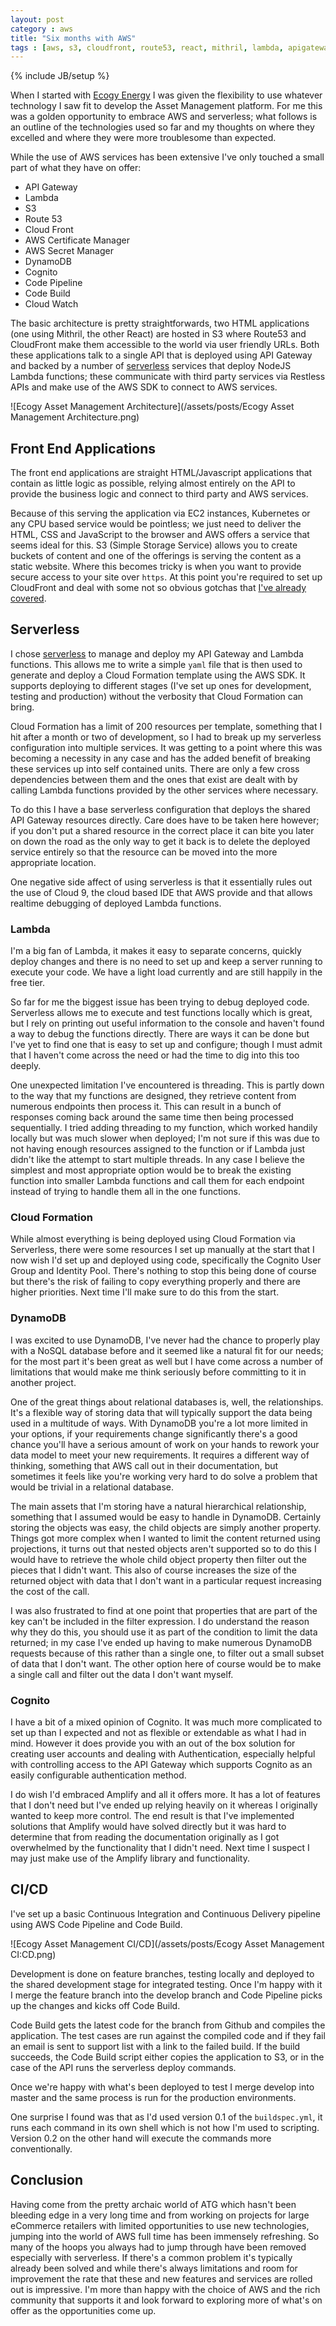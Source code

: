 ```yaml
---
layout: post
category : aws
title: "Six months with AWS"
tags : [aws, s3, cloudfront, route53, react, mithril, lambda, apigateway, dynamodb, serverless, cloudformation, codebuild, codepipeline]
---
```

{% include JB/setup %}

When I started with [Ecogy Energy](ecogysolar.com) I was given the flexibility to use whatever technology I saw fit to develop the Asset Management platform. For me this was a golden opportunity to embrace AWS and serverless; what follows is an outline of the technologies used so far and my thoughts on where they excelled and where they were more troublesome than expected.

While the use of AWS services has been extensive I've only touched a small part of what they have on offer:
* API Gateway
* Lambda
* S3
* Route 53
* Cloud Front
* AWS Certificate Manager
* AWS Secret Manager
* DynamoDB
* Cognito
* Code Pipeline
* Code Build
* Cloud Watch

The basic architecture is pretty straightforwards, two HTML applications (one using Mithril, the other React) are hosted in S3 where Route53 and CloudFront make them accessible to the world via user friendly URLs. Both these applications talk to a single API that is deployed using API Gateway and backed by a number of [serverless](serverless.com) services that deploy NodeJS Lambda functions; these communicate with third party services via Restless APIs and make use of the AWS SDK to connect to AWS services.

![Ecogy Asset Management Architecture](/assets/posts/Ecogy Asset Management Architecture.png)


## Front End Applications
The front end applications are straight HTML/Javascript applications that contain as little logic as possible, relying almost entirely on the API to provide the business logic and connect to third party and AWS services.

Because of this serving the application via EC2 instances, Kubernetes or any CPU based service would be pointless; we just need to deliver the HTML, CSS and JavaScript to the browser and AWS offers a service that seems ideal for this. S3 (Simple Storage Service) allows you to create buckets of content and one of the offerings is serving the content as a static website. Where this becomes tricky is when you want to provide secure access to your site over `https`. At this point you're required to set up CloudFront and deal with some not so obvious gotchas that [I've already covered](http://blog.maxieduncan.co.nz/aws/2018/06/23/deploying-https-websites-on-aws-s3).

## Serverless
I chose [serverless](serverless.com) to manage and deploy my API Gateway and Lambda functions. This allows me to write a simple `yaml` file that is then used to generate and deploy a Cloud Formation template using the AWS SDK. It supports deploying to different stages (I've set up ones for development, testing and production) without the verbosity that Cloud Formation can bring.

Cloud Formation has a limit of 200 resources per template, something that I hit after a month or two of development, so I had to break up my serverless configuration into multiple services. It was getting to a point where this was becoming a necessity in any case and has the added benefit of breaking these services up into self contained units. There are only a few cross dependencies between them and the ones that exist are dealt with by calling Lambda functions provided by the other services where necessary.

To do this I have a base serverless configuration that deploys the shared API Gateway resources directly. Care does have to be taken here however; if you don't put a shared resource in the correct place it can bite you later on down the road as the only way to get it back is to delete the deployed service entirely so that the resource can be moved into the more appropriate location.

One negative side affect of using serverless is that it essentially rules out the use of Cloud 9, the cloud based IDE that AWS provide and that allows realtime debugging of deployed Lambda functions.

### Lambda
I'm a big fan of Lambda, it makes it easy to separate concerns, quickly deploy changes and there is no need to set up and keep a server running to execute your code. We have a light load currently and are still happily in the free tier.

So far for me the biggest issue has been trying to debug deployed code. Serverless allows me to execute and test functions locally which is great, but I rely on printing out useful information to the console and haven't found a way to debug the functions directly. There are ways it can be done but I've yet to find one that is easy to set up and configure; though I must admit that I haven't come across the need or had the time to dig into this too deeply.

One unexpected limitation I've encountered is threading. This is partly down to the way that my functions are designed, they retrieve content from numerous endpoints then process it. This can result in a bunch of responses coming back around the same time then being processed sequentially. I tried adding threading to my function, which worked handily locally but was much slower when deployed; I'm not sure if this was due to not having enough resources assigned to the function or if Lambda just didn't like the attempt to start multiple threads. In any case I believe the simplest and most appropriate option would be to break the existing function into smaller Lambda functions and call them for each endpoint instead of trying to handle them all in the one functions.

### Cloud Formation
While almost everything is being deployed using Cloud Formation via Serverless, there were some resources I set up manually at the start that I now wish I'd set up and deployed using code, specifically the Cognito User Group and Identity Pool. There's nothing to stop this being done of course but there's the risk of failing to copy everything properly and there are higher priorities. Next time I'll make sure to do this from the start.

### DynamoDB
I was excited to use DynamoDB, I've never had the chance to properly play with a NoSQL database before and it seemed like a natural fit for our needs; for the most part it's been great as well but I have come across a number of limitations that would make me think seriously before committing to it in another project.

One of the great things about relational databases is, well, the relationships. It's a flexible way of storing data that will typically support the data being used in a multitude of ways. With DynamoDB you're a lot more limited in your options, if your requirements change significantly there's a good chance you'll have a serious amount of work on your hands to rework your data model to meet your new requirements. It requires a different way of thinking, something that AWS call out in their documentation, but sometimes it feels like you're working very hard to do solve a problem that would be trivial in a relational database.

The main assets that I'm storing have a natural hierarchical relationship, something that I assumed would be easy to handle in DynamoDB. Certainly storing the objects was easy, the child objects are simply another property. Things got more complex when I wanted to limit the content returned using projections, it turns out that nested objects aren't supported so to do this I would have to retrieve the whole child object property then filter out the pieces that I didn't want. This also of course increases the size of the returned object with data that I don't want in a particular request increasing the cost of the call.

I was also frustrated to find at one point that properties that are part of the key can't be included in the filter expression. I do understand the reason why they do this, you should use it as part of the condition to limit the data returned; in my case I've ended up having to make numerous DynamoDB requests because of this rather than a single one, to filter out a small subset of data that I don't want. The other option here of course would be to make a single call and filter out the data I don't want myself.

### Cognito
I have a bit of a mixed opinion of Cognito. It was much more complicated to set up than I expected and not as flexible or extendable as what I had in mind. However it does provide you with an out of the box solution for creating user accounts and dealing with Authentication, especially helpful with controlling access to the API Gateway which supports Cognito as an easily configurable authentication method.

I do wish I'd embraced Amplify and all it offers more. It has a lot of features that I don't need but I've ended up relying heavily on it whereas I originally wanted to keep more control. The end result is that I've implemented solutions that Amplify would have solved directly but it was hard to determine that from reading the documentation originally as I got overwhelmed by the functionality that I didn't need. Next time I suspect I may just make use of the Amplify library and functionality.

## CI/CD
I've set up a basic Continuous Integration and Continuous Delivery pipeline using AWS Code Pipeline and Code Build.

![Ecogy Asset Management CI/CD](/assets/posts/Ecogy Asset Management CI:CD.png)

Development is done on feature branches, testing locally and deployed to the shared development stage for integrated testing. Once I'm happy with it I merge the feature branch into the develop branch and Code Pipeline picks up the changes and kicks off Code Build.

Code Build gets the latest code for the branch from Github and compiles the application. The test cases are run against the compiled code and if they fail an email is sent to support list with a link to the failed build. If the build succeeds, the Code Build script either copies the application to S3, or in the case of the API runs the serverless deploy commands.

Once we're happy with what's been deployed to test I merge develop into master and the same process is run for the production environments.

One surprise I found was that as I'd used version 0.1 of the `buildspec.yml`, it runs each command in its own shell which is not how I'm used to scripting. Version 0.2 on the other hand will execute the commands more conventionally.


## Conclusion
Having come from the pretty archaic world of ATG which hasn't been bleeding edge in a very long time and from working on projects for large eCommerce retailers with limited opportunities to use new technologies, jumping into the world of AWS full time has been immensely refreshing. So many of the hoops you always had to jump through have been removed especially with serverless. If there's a common problem it's typically already been solved and while there's always limitations and room for improvement the rate that these and new features and services are rolled out is impressive. I'm more than happy with the choice of AWS and the rich community that supports it and look forward to exploring more of what's on offer as the opportunities come up.
